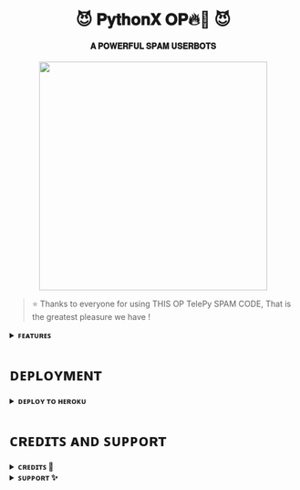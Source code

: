 <h1 align="center"><b>😈 𝐏𝐲𝐭𝐡𝐨𝐧𝐗 𝐎𝐏🔥💫 😈</b></h1>

<h4 align="center"> 𝐀 𝐏𝐎𝐖𝐄𝐑𝐅𝐔𝐋 𝐒𝐏𝐀𝐌 𝐔𝐒𝐄𝐑𝐁𝐎𝐓𝐒</h4>

<p align="center"><a href="https://t.me/ThExSTaR"><img src="https://te.legra.ph/file/a16370a520bc91f651884.jpg" width="400"></a></p>


> ⭐️ Thanks to everyone for using THIS OP TelePy SPAM CODE, That is the greatest pleasure we have !

<details>
<summary><b>ꜰᴇᴀᴛᴜʀᴇꜱ</b></summary>
<br>

- ꜱᴘᴀᴍᴍɪɴɢ
- ᴘʀɪᴠᴀᴛᴇ ɢʀᴏᴜᴘ ᴊᴏɪɴ ꜰᴇᴀᴛᴜʀᴇ
- ʀᴀɪᴅ - ɴᴏ ʙᴀɴ
  
</details>    
    

# ᴅᴇᴘʟᴏʏᴍᴇɴᴛ

<details>
<summary><b>ᴅᴇᴘʟᴏʏ ᴛᴏ ʜᴇʀᴏᴋᴜ</b></summary>
<br>

[![Deploy](https://www.herokucdn.com/deploy/button.svg)](https://dashboard.heroku.com/new?template=https%3A%2F%2Fgithub.com%2FItZxSTaR%2FTheTelePy)
  
</details>


# ᴄʀᴇᴅɪᴛꜱ ᴀɴᴅ ꜱᴜᴘᴘᴏʀᴛ

<details>
<summary><b>ᴄʀᴇᴅɪᴛꜱ 🖤</b></summary>
<br>
- [Pʏᴛʜᴏɴ](https://github.com/ItZxSTaR)

</details>

<details>
<summary><b>ꜱᴜᴘᴘᴏʀᴛ ✨</b></summary>
<br>

<a href="https://t.me/TheAltron"><img src="https://img.shields.io/badge/Join-Telegram%20Channel-red.svg?logo=Telegram"></a>
  
</details>
